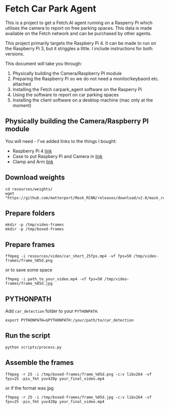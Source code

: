 # Fetch Car Park Agent
This is a project to get a Fetch.AI agent running on a Rasperry Pi which utilises the camera to report on free parking spaces. This data is made available on the Fetch network and can be purchased by other agents. 

This project primarily targets the Raspbery Pi 4. It can be made to run on the Raspberry Pi 3, but it striggles a little. I include instructions for both versions.

This document will take you through:
1. Physically building the Camera/Raspberry PI module
2. Preparing the Raspberry Pi so we do not need a monitor/keybaord etc. attached
3. Installing the Fetch carpark_agent software on the Rasperry Pi
4. Using the software to report on car parking spaces
5. Installing the client software on a desktop machine (mac only at the moment)


## Physically building the Camera/Raspberry PI module
You will need - I've added links to the things I bought:
* Raspberry Pi 4 [link](https://thepihut.com/products/raspberry-pi-4-model-b?gclid=EAIaIQobChMImcuwvcfh4wIVirHtCh3szg2EEAAYASAAEgJQ_fD_BwE)
* Case to put Raspbery Pi and Camera in [link](https://uk.rs-online.com/web/p/products/1270210/?grossPrice=Y&cm_mmc=UK-PLA-DS3A-_-google-_-CSS_UK_EN_CatchAll-_-Catch+All-_-PRODUCT_GROUP&matchtype=&pla-381930223918&gclsrc=aw.ds&&gclid=EAIaIQobChMIqoC2hsjh4wIVxbHtCh0w5whsEAQYASABEgKsJfD_BwE)
* Clamp and Arm [link](https://www.amazon.co.uk/dp/B011769YUM/ref=pe_3187911_189395841_TE_dp_1)


    

## Download weights

    cd resources/weights/
    wget "https://github.com/matterport/Mask_RCNN/releases/download/v2.0/mask_rcnn_coco.h5"


## Prepare folders

    mkdir -p /tmp/video-frames
    mkdir -p /tmp/boxed-frames

## Prepare frames

    ffmpeg -i resources/video/car_short_25fps.mp4 -vf fps=50 /tmp/video-frames/frame_%05d.png
    
or to save some space
    
    ffmpeg -i path_to_your_video.mp4 -vf fps=50 /tmp/video-frames/frame_%05d.jpg
    

## PYTHONPATH

Add `car_detection` folder to your `PYTHONPATH`.

    export PYTHONPATH=$PYTHONPATH:/your/path/to/car_detection


## Run the script

    python scripts/process.py

## Assemble the frames

    ffmpeg -r 25 -i /tmp/boxed-frames/frame_%05d.png -c:v libx264 -vf fps=25 -pix_fmt yuv420p your_final_video.mp4

or if the format was jpg
    
    ffmpeg -r 25 -i /tmp/boxed-frames/frame_%05d.jpg -c:v libx264 -vf fps=25 -pix_fmt yuv420p your_final_video.mp4
